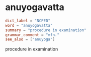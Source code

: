 # anuyogavatta

``` toml
dict_label = "NCPED"
word = "anuyogavatta"
summary = "procedure in examination"
grammar_comment = "mfn."
see_also = ["anuyoga"]
```

procedure in examination

